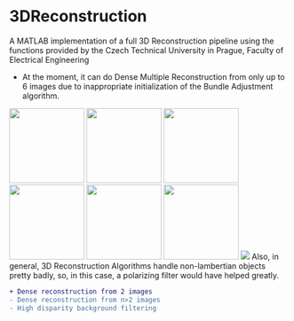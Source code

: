 # 3DReconstruction
A MATLAB implementation of a full 3D Reconstruction pipeline using the functions provided by the Czech Technical University in Prague, Faculty of Electrical Engineering
- At the moment, it can do Dense Multiple Reconstruction from only up to 6 images due to inappropriate initialization of the Bundle Adjustment algorithm.

<img src="https://image.ibb.co/jt6JZK/car04.jpg" width="135"> <img src="https://image.ibb.co/cT4STe/car05.jpg" width="135"> <img src="https://image.ibb.co/nFGwMz/car06.jpg" width="135"> <img src="https://image.ibb.co/eAvZ8e/car07.jpg" width="135"> <img src="https://image.ibb.co/hFPmoe/car08.jpg" width="135"> <img src="https://image.ibb.co/dnte8e/car09.jpg" width="135"> 
![](https://image.ibb.co/nFRXTe/untitled.jpg)
Also, in general, 3D Reconstruction Algorithms handle non-lambertian objects pretty badly, so, in this case, a polarizing filter would have helped greatly.

```diff
+ Dense reconstruction from 2 images
- Dense reconstruction from n>2 images
- High disparity background filtering
```
